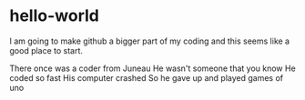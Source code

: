 # hello-world
I am going to make github a bigger part of my coding and this seems like a good place to start.

There once was a coder from Juneau
He wasn't someone that you know
He coded so fast
His computer crashed
So he gave up and played games of uno
